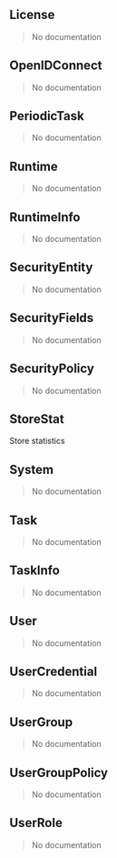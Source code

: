 ## License 
> No documentation


## OpenIDConnect 
> No documentation


## PeriodicTask 
> No documentation


## Runtime 
> No documentation


## RuntimeInfo 
> No documentation


## SecurityEntity 
> No documentation


## SecurityFields 
> No documentation


## SecurityPolicy 
> No documentation


## StoreStat 

 Store statistics


## System 
> No documentation


## Task 
> No documentation


## TaskInfo 
> No documentation


## User 
> No documentation


## UserCredential 
> No documentation


## UserGroup 
> No documentation


## UserGroupPolicy 
> No documentation


## UserRole 
> No documentation


